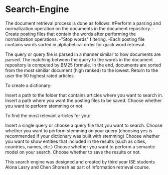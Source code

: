 # Search-Engine

The document retrieval process is done as follows:
#Perform a parsing and normalization operation on the documents in the document repository.
-Create posting files that contain the words after performing the normalization operations.
-"Stop words" filtering.
-Each posting file contains words sorted in alphabetical order for quick word retrieval.


The query or query file is parsed in a manner similar to how documents are parsed.
The matching between the query to the words in the document repository is computed by BM25 formule.
In the end, documents are sorted from the most similiar document (high ranked) to the lowest.
Return to the user the 50 highest rated articles


To create a dictionary:

Insert a path to the folder that contains articles where you want to search in.
Insert a path where you want the posting files to be saved.
Choose whether you want to perform stemming or not.


To find the most relevant articles for you:

Insert a single query or choose a query file that you want to search.
Choose whether you want to perform stemming on your query (choosing yes is recommended if your dictionary was built with stemming)
Choose whether you want to show entities that included in the results (such as cities, countries, names, etc.)
Choose whether you want to perform a semantic model on your search.
Choose whether to save the results or not.


This search engine was designed and created by third year ISE students Alona Lasry and Chen Shoresh as part of Information retrieval course.
